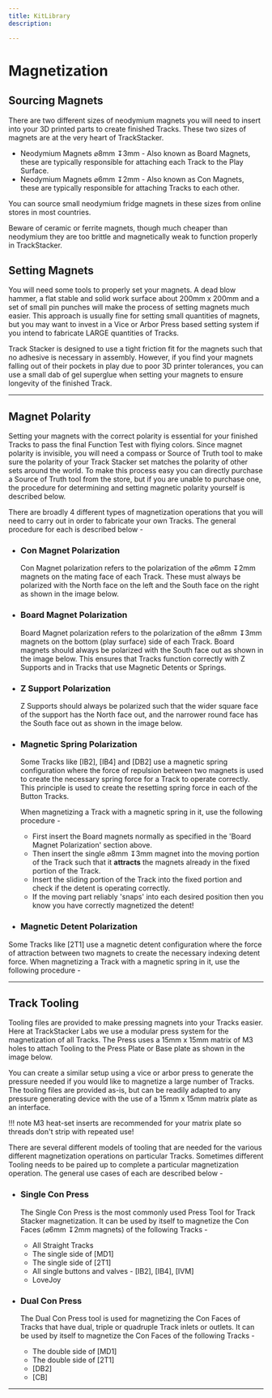 ```yaml
---
title: KitLibrary
description: 

---
```

# **Magnetization**

## **Sourcing Magnets**

There are two different sizes of neodymium magnets you will need to insert into your 3D printed parts to create finished Tracks. These two sizes of magnets are at the very heart of TrackStacker.

- Neodymium Magnets ⌀8mm ↧3mm - Also known as Board Magnets, these are typically responsible for attaching each Track to the Play Surface.
- Neodymium Magnets ⌀6mm ↧2mm - Also known as Con Magnets, these are typically responsible for attaching Tracks to each other.

You can source small neodymium fridge magnets in these sizes from online stores in most countries. 

Beware of ceramic or ferrite magnets, though much cheaper than neodymium they are too brittle and magnetically weak to function properly in TrackStacker.

## **Setting Magnets**

You will need some tools to properly set your magnets. A dead blow hammer, a flat stable and solid work surface about 200mm x 200mm and a set of small pin punches will make the process of setting magnets much easier. This approach is usually fine for setting small quantities of magnets, but you may want to invest in a Vice or Arbor Press based setting system if you intend to fabricate LARGE quantities of Tracks.

Track Stacker is designed to use a tight friction fit for the magnets such that no adhesive is necessary in assembly. However, if you find your magnets falling out of their pockets in play due to poor 3D printer tolerances, you can use a small dab of gel superglue when setting your magnets to ensure longevity of the finished Track. 

---

## **Magnet Polarity**

Setting your magnets with the correct polarity is essential for your finished Tracks to pass the final Function Test with flying colors. Since magnet polarity is invisible, you will need a compass or Source of Truth tool to make sure the polarity of your Track Stacker set matches the polarity of other sets around the world. To make this process easy you can directly purchase a Source of Truth tool from the store, but if you are unable to purchase one, the procedure for determining and setting magnetic polarity yourself is described below.

There are broadly 4 different types of magnetization operations that you will need to carry out in order to fabricate your own Tracks. The general procedure for each is described below -

- ### **Con Magnet Polarization**

	Con Magnet polarization refers to the polarization of the ⌀6mm ↧2mm magnets on the mating face of each Track. These must always be polarized with the North face on the left and the South face on the right as shown in the image below.

- ### **Board Magnet Polarization**

	Board Magnet polarization refers to the polarization of the ⌀8mm ↧3mm magnets on the bottom (play surface) side of each Track. Board magnets should always be polarized with the South face out as shown in the image below. This ensures that Tracks function correctly with Z Supports and in Tracks that use Magnetic Detents or Springs. 


- ### **Z Support Polarization**

	Z Supports should always be polarized such that the wider square face of the support has the North face out, and the narrower round face has the South face out as shown in the image below.


- ### **Magnetic Spring Polarization**

	Some Tracks like [IB2], [IB4] and [DB2] use a magnetic spring configuration where the force of repulsion between two magnets is used to create the necessary spring force for a Track to operate correctly. This principle is used to create the resetting spring force in each of the Button Tracks.

	When magnetizing a Track with a magnetic spring in it, use the following procedure - 

	- First insert the Board magnets normally as specified in the 'Board Magnet Polarization' section above.
	- Then insert the single ⌀8mm ↧3mm magnet into the moving portion of the Track such that it **attracts** the magnets already in the fixed portion of the Track.
	- Insert the sliding portion of the Track into the fixed portion and check if the detent is operating correctly.
	- If the moving part reliably 'snaps' into each desired position then you know you have correctly magnetized the detent!


- ### **Magnetic Detent Polarization**

Some Tracks like [2T1] use a magnetic detent configuration where the force of attraction between two magnets to create the necessary indexing detent force. When magnetizing a Track with a magnetic spring in it, use the following procedure - 

---

## **Track Tooling**

Tooling files are provided to make pressing magnets into your Tracks easier. Here at TrackStacker Labs we use a modular press system for the magnetization of all Tracks. The Press uses a 15mm x 15mm matrix of M3 holes to attach Tooling to the Press Plate or Base plate as shown in the image below. 

You can create a similar setup using a vice or arbor press to generate the pressure needed if you would like to magnetize a large number of Tracks. The tooling files are provided as-is, but can be readily adapted to any pressure generating device with the use of a 15mm x 15mm matrix plate as an interface. 

!!! note 
	M3 heat-set inserts are recommended for your matrix plate so threads don't strip with repeated use!

There are several different models of tooling that are needed for the various different magnetization operations on particular Tracks. Sometimes different Tooling needs to be paired up to complete a particular magnetization operation. The general use cases of each are described below -

- ### **Single Con Press**

	The Single Con Press is the most commonly used Press Tool for Track Stacker magnetization. It can be used by itself to magnetize the Con Faces (⌀6mm ↧2mm magnets) of the following Tracks -

	- All Straight Tracks
	- The single side of [MD1]
	- The single side of [2T1] 
	- All single buttons and valves - [IB2], [IB4], [IVM]
	- LoveJoy


- ### **Dual Con Press**

	The Dual Con Press tool is used for magnetizing the Con Faces of Tracks that have dual, triple or quadruple Track inlets or outlets. It can be used by itself to magnetize the Con Faces of the following Tracks -

	- The double side of [MD1]
	- The double side of [2T1]
	- [DB2]
	- [CB]

---